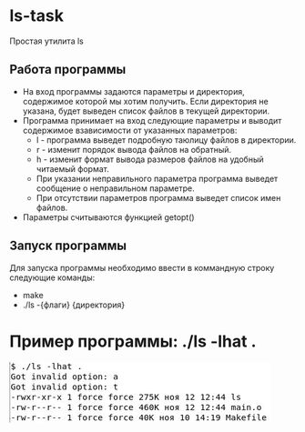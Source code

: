 # ls-task
Простая утилита ls

## Работа программы
- На вход программы задаются параметры и директория, содержимое которой мы хотим получить. Если директория не указана, будет выведен список файлов в текущей директории.
- Программа принимает на вход следующие параметры и выводит содержимое взависимости от указанных параметров:
  -  l - программа выведет подробную таюлицу файлов в директории.
  -  r - изменит порядок вывода файлов на обратный.
  -  h - изменит формат вывода размеров файлов на удобный читаемый формат.
  -  При указании неправильного параметра программа выведет сообщение о неправильном параметре.
  -  При отсутствии параметров программа выведет список имен файлов.
- Параметры считываются функцией getopt()


## Запуск программы
Для запуска программы необходимо ввести в коммандную строку следующие команды:
  - make
  - ./ls -{флаги} {директория}

# Пример программы: ./ls -lhat .

![Image alt](https://github.com/stupakdm/ls-task/blob/main/ls%20example.JPG)
